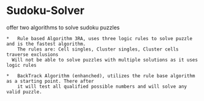 # Sudoku-Solver

   offer two algorithms to solve sudoku puzzles
  
 	*	Rule based Algorithm 3RA, uses three logic rules to solve puzzle and is the fastest algorithm.
 		The rules are: Cell singles, Cluster singles, Cluster cells traverse exclusions
      Will not be able to solve puzzles with multiple solutions as it uses logic rules
 	 	
 	*	BackTrack Algorithm (enhanched), utilizes the rule base algorithm as a starting point. There after
 		it will test all qualified possible numbers and will solve any valid puzzle.
 
